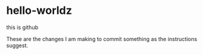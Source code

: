# hello-worldz
this is github

These are the changes I am making to commit something as the instructions suggest.
